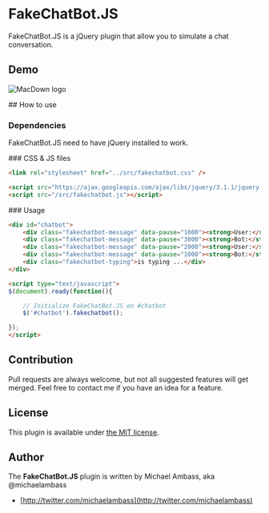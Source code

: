 # FakeChatBot.JS

FakeChatBot.JS is a jQuery plugin that allow you to simulate a chat conversation.

## Demo
![MacDown logo](http://macdown.uranusjr.com/static/base/img/logo-160.png)

## How to use
### Dependencies
FakeChatBot.JS need to have jQuery installed to work.

### CSS & JS files
``` html
<link rel="stylesheet" href="../src/fakechatbot.css" />
```

``` html
<script src="https://ajax.googleapis.com/ajax/libs/jquery/3.1.1/jquery.min.js"></script>
<script src="/src/fakechatbot.js"></script>
```

### Usage
``` html
<div id="chatbot">
	<div class="fakechatbot-message" data-pause="1000"><strong>User:</strong> Hello</div>
	<div class="fakechatbot-message" data-pause="3000"><strong>Bot:</strong> Good morning! How can I help you?</div>
	<div class="fakechatbot-message" data-pause="2000"><strong>User:</strong> What's the weather today?</div>
	<div class="fakechatbot-message" data-pause="1000"><strong>Bot:</strong> Cloudy, +9°C in Geneva, Switzerland</div>
	<div class="fakechatbot-typing">is typing ...</div>
</div>

<script type="text/javascript">
$(document).ready(function(){

	// Initialize FakeChatBot.JS on #chatbot
	$('#chatbot').fakechatbot();

});
</script>
```

## Contribution
Pull requests are always welcome, but not all suggested features will get merged. Feel free to contact me if you have an idea for a feature.


## License

This plugin is available under [the MIT license](http://mths.be/mit).

## Author

The __FakeChatBot.JS__ plugin is written by Michael Ambass, aka @michaelambass

* [http://twitter.com/michaelambass](http://twitter.com/michaelambass)
